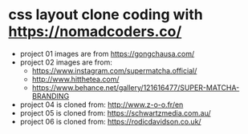 # css layout clone coding with https://nomadcoders.co/
* project 01 images are from https://gongchausa.com/
* project 02 images are from:
  * https://www.instagram.com/supermatcha.official/
  * http://www.hitthetea.com/
  * https://www.behance.net/gallery/121616477/SUPER-MATCHA-BRANDING
* project 04 is cloned from: http://www.z-o-o.fr/en
* project 05 is cloned from: https://schwartzmedia.com.au/
* project 06 is cloned from: https://rodicdavidson.co.uk/
